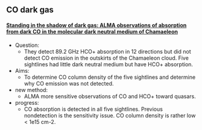 ## CO dark gas

#### [Standing in the shadow of dark gas: ALMA observations of absorption from dark CO in the molecular dark neutral medium of Chamaeleon](https://ui.adsabs.harvard.edu/abs/2019A%26A...627A..95L/abstract)
- Question: 
	- They detect 89.2 GHz HCO+ absorption in 12 directions but did not detect CO emission in the outskirts of the Chamaeleon cloud. Five sightlines had little dark neutral medium but have HCO+ absorption. 
- Aims: 
	- To determine CO column density of the five sightlines and determine why CO emission was not detected.
- new method: 
	- ALMA more sensitive observations of CO and HCO+ toward quasars.
- progress: 
	- CO absorption is detected in all five sightlines. Previous nondetection is the sensitivity issue. CO column density is rather low < 1e15 cm-2.
